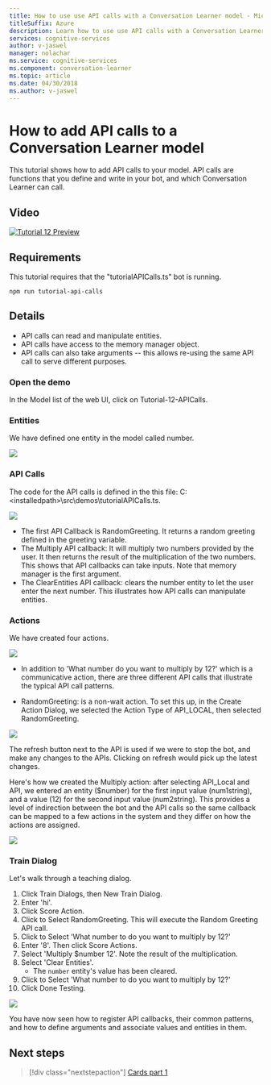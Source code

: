 ```yaml
---
title: How to use use API calls with a Conversation Learner model - Microsoft Cognitive Services | Microsoft Docs
titleSuffix: Azure
description: Learn how to use use API calls with a Conversation Learner model.
services: cognitive-services
author: v-jaswel
manager: nolachar
ms.service: cognitive-services
ms.component: conversation-learner
ms.topic: article
ms.date: 04/30/2018
ms.author: v-jaswel
---
```


# How to add API calls to a Conversation Learner model

This tutorial shows how to add API calls to your model. API calls are functions that you define and write in your bot, and which Conversation Learner can call.

## Video

[![Tutorial 12 Preview](http://aka.ms/cl-tutorial-12-preview)](http://aka.ms/blis-tutorial-12)

## Requirements
This tutorial requires that the "tutorialAPICalls.ts" bot is running.

	npm run tutorial-api-calls

## Details

- API calls can read and manipulate entities.
- API calls have access to the memory manager object.
- API calls can also take arguments -- this allows re-using the same API call to serve different purposes.

### Open the demo

In the Model list of the web UI, click on Tutorial-12-APICalls. 

### Entities

We have defined one entity in the model called number.

![](../media/tutorial12_entities.PNG)

### API Calls
The code for the API calls is defined in the this file: C:\<installedpath\>\src\demos\tutorialAPICalls.ts.

![](../media/tutorial12_apicalls.PNG)

- The first API Callback is RandomGreeting. It returns a random greeting defined in the greeting variable.
- The Multiply API callback: It will multiply two numbers provided by the user. It then returns the result of the multiplication of the two numbers. This shows that API callbacks can take inputs. Note that memory manager is the first argument. 
- The ClearEntities API callback: clears the number entity to let the user enter the next number. This illustrates how API calls can manipulate entities.

### Actions

We have created four actions. 

![](../media/tutorial12_actions.PNG)

- In addition to 'What number do you want to multiply by 12?' which is a communicative action, there are three different API calls that illustrate the typical API call patterns.

- RandomGreeting: is a non-wait action. To set this up, in the Create Action Dialog, we selected the Action Type of API_LOCAL, then selected RandomGreeting. 

![](../media/tutorial12_setupapicall.PNG)

The refresh button next to the API is used if we were to stop the bot, and make any changes to the APIs. Clicking on refresh would pick up the latest changes.

Here's how we created the Multiply action: after selecting API_Local and API, we entered an entity ($number) for the first input value (num1string), and a value (12) for the second input value (num2string). This provides a level of indirection between the bot and the API calls so the same callback can be mapped to a few actions in the system and they differ on how the actions are assigned.

![](../media/tutorial12_actionmultiply.PNG)

### Train Dialog

Let's walk through a teaching dialog.

1. Click Train Dialogs, then New Train Dialog.
1. Enter 'hi'.
2. Click Score Action.
3. Click to Select RandomGreeting. This will execute the Random Greeting API call.
3. Click to Select 'What number to do you want to multiply by 12?'
4. Enter '8'. Then click Score Actions.
4. Select 'Multiply $number 12'. Note the result of the multiplication.
5. Select 'Clear Entities'.
	- The `number` entity's value has been cleared.
3. Click to Select 'What number to do you want to multiply by 12?'
4. Click Done Testing.

![](../media/tutorial12_dialog.PNG)

You have now seen how to register API callbacks, their common patterns, and how to define arguments and associate values and entities in them.

## Next steps

> [!div class="nextstepaction"]
> [Cards part 1](./13-cards-1.md)

